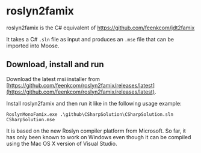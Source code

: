 # roslyn2famix

roslyn2famix is the C# equivalent of https://github.com/feenkcom/jdt2famix

It takes a C# `.sln` file as input and produces an `.mse` file that can be imported into Moose.

## Download, install and run
 Download the latest msi installer from [https://github.com/feenkcom/roslyn2famix/releases/latest](https://github.com/feenkcom/roslyn2famix/releases/latest).
 

 Install roslyn2famix and then run it like in the following usage example:

```
RoslynMonoFamix.exe .\github\CSharpSolution\CSharpSolution.sln CSharpSolution.mse
```

It is based on the new Roslyn compiler platform from Microsoft. So far, it has only been known to work on Windows even though it can be compiled using the Mac OS X version of Visual Studio.
